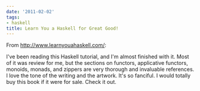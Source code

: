 ```yaml
---
date: '2011-02-02'
tags:
- haskell
title: Learn You a Haskell for Great Good!
---
```


From http://www.learnyouahaskell.com/:

I've been reading this Haskell tutorial, and I'm almost finished with it. Most of it was review for me, but the sections on functors, applicative functors, monoids, monads, and zippers are very thorough and invaluable references. I love the tone of the writing and the artwork. It's so fanciful. I would totally buy this book if it were for sale. Check it out.

